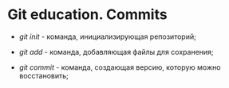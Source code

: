 # Git education. Commits

* *git init* - команда, инициализирующая репозиторий;

* *git add* - команда, добавляющая файлы для сохранения;

* *git commit* - команда, создающая версию, которую можно восстановить;
